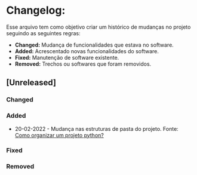 # Changelog:

Esse arquivo tem como objetivo criar um histórico de mudanças no projeto seguindo as seguintes regras:

- **Changed:** Mudança de funcionalidades que estava no software.
- **Added:** Acrescentado novas funcionalidades do software.
- **Fixed:** Manutenção de software existente.
- **Removed:** Trechos ou softwares que foram removidos.


## [Unreleased]

### Changed



### Added

* 20-02-2022 - Mudança nas estruturas de pasta do projeto. Fonte: [Como organizar um projeto python?](https://www.youtube.com/watch?v=O3bs4JtHrow)

### Fixed



### Removed



